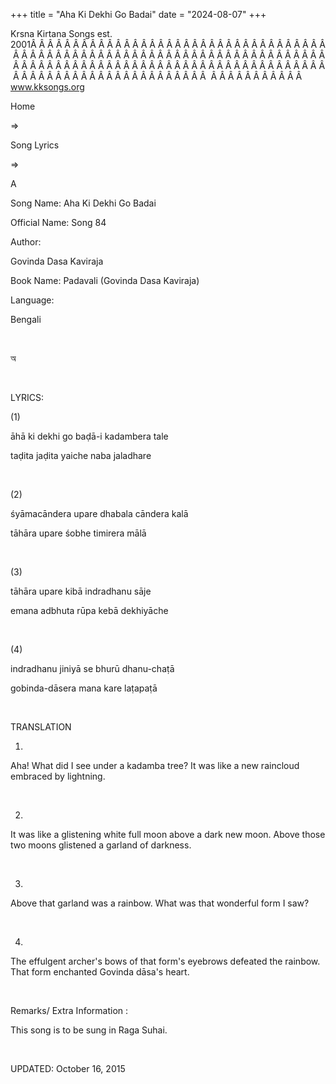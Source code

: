 +++ 
title = "Aha Ki Dekhi Go Badai"
date = "2024-08-07"
+++

Krsna Kirtana Songs est. 2001Â Â Â Â Â Â Â Â Â Â Â Â Â Â Â Â Â Â Â Â Â Â Â Â Â Â Â Â Â Â Â Â Â Â Â Â Â Â Â Â Â Â Â Â Â Â Â Â Â Â Â Â Â Â Â Â Â Â Â Â Â Â Â Â Â Â Â Â Â Â Â Â Â Â Â Â Â Â Â Â Â Â Â Â Â Â Â Â Â Â Â Â Â Â Â Â Â Â Â Â Â Â Â Â Â Â Â Â Â Â Â Â Â Â Â Â Â Â Â Â Â Â Â Â Â Â Â Â Â Â Â Â  Â Â Â Â Â Â Â Â Â Â Â  
www.kksongs.org








Home
 
⇒
 
Song
Lyrics


⇒
 
A


Song
Name: Aha Ki Dekhi Go Badai


Official
Name: Song 84


Author:

Govinda Dasa
Kaviraja


Book
Name: 
Padavali (Govinda
Dasa Kaviraja)


Language:

Bengali


 








অ








 


LYRICS:


(1)


āhā
ki dekhi go baḍā-i kadambera tale


taḍita
jaḍita yaiche naba jaladhare


 


(2)


śyāmacāndera
upare dhabala cāndera kalā


tāhāra
upare śobhe timirera mālā


 


(3)


tāhāra
upare kibā indradhanu sāje


emana
adbhuta rūpa kebā dekhiyāche


 


(4)


indradhanu
jiniyā se bhurū dhanu-chaṭā


gobinda-dāsera
mana kare laṭapaṭā


 


TRANSLATION


1)
Aha! What did I see under a kadamba tree? It was like a new raincloud embraced
by lightning.


 


2)
It was like a glistening white full moon above a dark new moon. Above those two
moons glistened a garland of darkness.


 


3)
Above that garland was a rainbow. What was that wonderful form I saw?


 


4)
The effulgent archer's bows of that form's eyebrows defeated the rainbow. That
form enchanted Govinda dāsa's heart.


 


Remarks/ Extra Information
: 


This
song is to be sung in Raga Suhai.


 


UPDATED:
 October 16, 2015